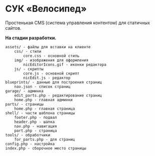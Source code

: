 СУК «Велосипед»
===============

Простенькая CMS (система управления контентом) для статичных сайтов.

__На стадии разработки.__

    assets/ - файлы для вставки на клиенте
        css/ - стили
            core.css - основной стиль
        img/ - изображения для оформления
            nicEditorIcons.gif - иконки редактора
        js/ - скрипты
            core.js - основной скрипт
            nicEdit.js - редактор
    blueprints/ - данные для построения страниц
        nav.json - список страниц
    garage/ - админка
        edit_parts.php - редактирование страниц
        home.php - главная админки
    parts/ - страницы
        home.php - главная страница
    shell/ - части шаблона страницы
        footer.php - подвал
        header.php - шапка
        nav.php - навигация
        part.php - страница
    tools/ - обработчики
        for_parts.php - для страниц
    config.php - настройка
    index.php - сборочное место страницы